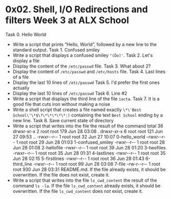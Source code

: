 # 0x02. Shell, I/O Redirections and filters Week 3 at ALX School
Task 0. Hello World
- Write a script that prints “Hello, World”, followed by a new line to the standard output.
Task 1. Confused smiley
- Write a script that displays a confused smiley `"(Ôo)'`.
Task 2. Let's display a file
- Display the content of the `/etc/passwd` file.
Task 3. What about 2?
- Display the content of `/etc/passwd` and `/etc/hosts` file.
Task 4. Last lines of a file
- Display the last 10 lines of `/etc/passwd` 
Task 5. I'd prefer the first ones actually
- Display the last 10 lines of `/etc/passwd`
Task 6. Line #2 
- Write a script that displays the third line of the file `iacta`. 
Task 7. It is a good file that cuts iron without making a noise
- Write a shell script that creates a file named exactly `\*\'Best School\'\*$\?\*\*\*\*\*:)` containing the text `Best School` ending by a new line. 
Task 8. Save current state of directory
- Write a script that writes into the file  the result of the command total 36
drwxr-xr-x 2 root root 179 Jun 28 03:08 .
drwxr-xr-x 6 root root 121 Jun 27 09:53 ..
-rwxr--r-- 1 root root  32 Jun 27 10:07 0-hello_world
-rwxr--r-- 1 root root  29 Jun 28 01:03 1-confused_smiley
-rwxr--r-- 1 root root  28 Jun 28 01:08 2-hellofile
-rwxr--r-- 1 root root  39 Jun 28 01:20 3-twofiles
-rwxr--r-- 1 root root  35 Jun 28 01:31 4-lastlines
-rwxr--r-- 1 root root  35 Jun 28 02:15 5-firstlines
-rwxr--r-- 1 root root  36 Jun 28 01:43 6-third_line
-rwxr--r-- 1 root root  99 Jun 28 03:08 7-file
-rw-r--r-- 1 root root 930 Jun 28 03:31 README.md. If the file  already exists, it should be overwritten. If the file  does not exist, create it. 
- Write a script that writes into the file `ls_cwd_content` the result of the command `ls -la`. If the file `ls_cwd_content` already exists, it should be overwritten. If the file `ls_cwd_content` does not exist, create it. 
